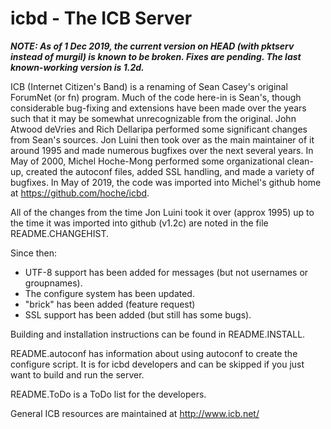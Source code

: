 # icbd - The ICB Server

_**NOTE: As of 1 Dec 2019, the current version on HEAD (with pktserv
instead of murgil) is known to be broken. Fixes are pending. The last
known-working version is 1.2d.**_ 

ICB (Internet Citizen's Band) is a renaming of Sean Casey's original
ForumNet (or fn) program. Much of the code here-in is Sean's, though
considerable bug-fixing and extensions have been made over the
years such that it may be somewhat unrecognizable from the original.
John Atwood deVries and Rich Dellaripa performed some significant
changes from Sean's sources. Jon Luini then took over as the main
maintainer of it around 1995 and made numerous bugfixes over the next
several years. In May of 2000, Michel Hoche-Mong performed some
organizational clean-up, created the autoconf files, added SSL handling,
and made a variety of bugfixes. In May of 2019, the code was imported
into Michel's github home at https://github.com/hoche/icbd.

All of the changes from the time Jon Luini took it over (approx 1995)
up to the time it was imported into github (v1.2c) are noted in the file
README.CHANGEHIST.

Since then:
  * UTF-8 support has been added for messages (but not usernames or groupnames).
  * The configure system has been updated.
  * "brick" has been added (feature request)
  * SSL support has been added (but still has some bugs).

Building and installation instructions can be found in README.INSTALL.

README.autoconf has information about using autoconf to create the
configure script. It is for icbd developers and can be
skipped if you just want to build and run the server.

README.ToDo is a ToDo list for the developers.

General ICB resources are maintained at http://www.icb.net/
